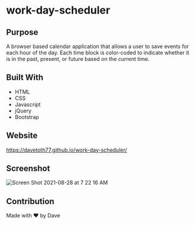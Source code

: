 # work-day-scheduler

## Purpose
A browser based calendar application that allows a user to save events for each hour of the day. Each time block is color-coded to indicate whether it is in the past, present, or future based on the current time.


## Built With
* HTML
* CSS
* Javascript
* jQuery
* Bootstrap

## Website
https://davetoth77.github.io/work-day-scheduler/

## Screenshot
![Screen Shot 2021-08-28 at 7 22 16 AM](https://user-images.githubusercontent.com/85111342/131216400-2aa91c6b-5411-4df4-9f71-bf32ffcbcdca.png)


## Contribution
Made with ❤️ by Dave


